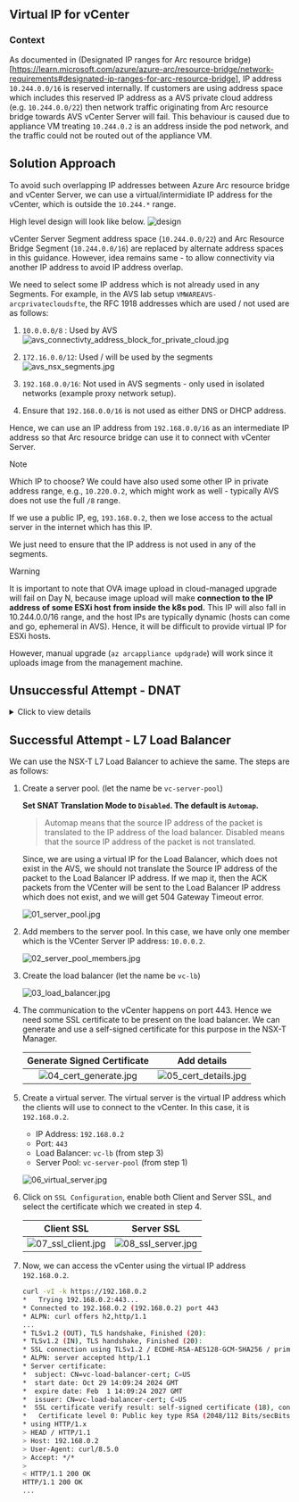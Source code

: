 ## Virtual IP for vCenter

### Context

As documented in (Designated IP ranges for Arc resource bridge)[https://learn.microsoft.com/azure/azure-arc/resource-bridge/network-requirements#designated-ip-ranges-for-arc-resource-bridge], IP address `10.244.0.0/16` is reserved internally. If customers are using address space which includes this reserved IP address as a AVS private cloud address (e.g. `10.244.0.0/22`) then network traffic originating from Arc resource bridge towards AVS vCenter Server will fail. This behaviour is caused due to appliance VM treating `10.244.0.2` is an address inside the pod network, and the traffic could not be routed out of the appliance VM.

## Solution Approach

To avoid such overlapping IP addresses between Azure Arc resource bridge and vCenter Server, we can use a virtual/intermidiate IP address for the vCenter, which is outside the `10.244.*` range.

High level design will look like below.
![design](assets/arc-rb.png)

vCenter Server Segment address space (`10.244.0.0/22`) and Arc Resource Bridge Segment (`10.244.0.0/16`) are replaced by alternate address spaces in this guidance. However, idea remains same - to allow connectivity via another IP address to avoid IP address overlap.

We need to select some IP address which is not already used in any Segments. For example, in the AVS lab setup `VMWAREAVS-arcprivatecloudsfte`, the RFC 1918 addresses which are used / not used are as follows:

1. `10.0.0.0/8` : Used by AVS
   ![avs_connectivty_address_block_for_private_cloud.jpg](./assets/avs_10_0_0_0.jpg)

2. `172.16.0.0/12`: Used / will be used by the segments
    ![avs_nsx_segments.jpg](./assets/nsx_172_16_0_0.jpg)

3. `192.168.0.0/16`: Not used in AVS segments - only used in isolated networks (example proxy network setup).

4. Ensure that `192.168.0.0/16` is not used as either DNS or DHCP address.

Hence, we can use an IP address from `192.168.0.0/16` as an intermediate IP address so that Arc resource bridge can use it to connect with vCenter Server.

> [!NOTE]
> Which IP to choose?
> We could have also used some other IP in private address range, e.g., `10.220.0.2`, which might work as well - typically AVS does not use the full `/8` range.
>
> If we use a public IP, eg, `193.168.0.2`, then we lose access to the actual server in the internet which has this IP.
>
> We just need to ensure that the IP address is not used in any of the segments.

> [!WARNING]
> It is important to note that OVA image upload in cloud-managed upgrade will fail
> on Day N, because image upload will make **connection to the IP address of some ESXi host**
> **from inside the k8s pod.** This IP will also fall in 10.244.0.0/16 range, and the host IPs
> are typically dynamic (hosts can come and go, ephemeral in AVS). Hence, it will be difficult to provide virtual IP for ESXi hosts.
>
> However, manual upgrade (`az arcappliance updgrade`) will work 
> since it uploads image from the management machine.

## Unsuccessful Attempt - DNAT

<details>

<summary>Click to view details</summary>

We tried adding a DNAT rule in the NSX-T NAT so that packets destined to `192.168.0.2` are DNATed to `10.0.0.2`. However, the following happens:
1. After leaving the source machine, destination `192.168.0.2` is translated to `10.0.0.2`.
2. VCenter receives the packet and does `ACK`.
3. The `ACK` packet is sent back to the source machine. However, `10.0.0.2` is not translated back to `192.168.0.2` before reaching the source machine. Hence, the source machine drops the packet (TCP RST).

We don't know the actual reason for this yet.

![avs_nsx_failed_nat.jpg](./assets/failed_nat.jpg)

</details>

## Successful Attempt - L7 Load Balancer

We can use the NSX-T L7 Load Balancer to achieve the same. The steps are as follows:

1. Create a server pool. (let the name be `vc-server-pool`)

    **Set SNAT Translation Mode to `Disabled`. The default is `Automap`.**

    > Automap means that the source IP address of the packet is translated to the IP address of the load balancer.
    > Disabled means that the source IP address of the packet is not translated.

    Since, we are using a virtual IP for the Load Balancer, which does not exist in the AVS, we should not translate the Source IP address of the packet to the Load Balancer IP address. If we map it, then the ACK packets from the VCenter will be sent to the Load Balancer IP address which does not exist, and we will get 504 Gateway Timeout error.

    ![01_server_pool.jpg](./assets/01_server_pool.jpg)

2. Add members to the server pool. In this case, we have only one member which is the VCenter Server IP address: `10.0.0.2`.

    ![02_server_pool_members.jpg](./assets/02_server_pool_members.jpg)

3. Create the load balancer (let the name be `vc-lb`)

    ![03_load_balancer.jpg](./assets/03_load_balancer.jpg)

4. The communication to the vCenter happens on port 443. Hence we need some SSL certificate to be present on the load balancer. We can generate and use a self-signed certificate for this purpose in the NSX-T Manager.

    Generate Signed Certificate                                         |  Add details
    :------------------------------------------------------:|:-------------------------:
    ![04_cert_generate.jpg](./assets/04_cert_generate.jpg)  |  ![05_cert_details.jpg](./assets/05_cert_details.jpg)

5. Create a virtual server. The virtual server is the virtual IP address which the clients will use to connect to the vCenter. In this case, it is `192.168.0.2`.
    - IP Address: `192.168.0.2`
    - Port: `443`
    - Load Balancer: `vc-lb` (from step 3)
    - Server Pool: `vc-server-pool` (from step 1)

    ![06_virtual_server.jpg](./assets/06_virtual_server.jpg)

6. Click on `SSL Configuration`, enable both Client and Server SSL, and select the certificate which we created in step 4.

    Client SSL                                        |  Server SSL
    :------------------------------------------------:|:-------------------------:
    ![07_ssl_client.jpg](./assets/07_ssl_client.jpg)  |  ![08_ssl_server.jpg](./assets/08_ssl_server.jpg)

7. Now, we can access the vCenter using the virtual IP address `192.168.0.2`.

    ```sh
    curl -vI -k https://192.168.0.2
    *   Trying 192.168.0.2:443...
    * Connected to 192.168.0.2 (192.168.0.2) port 443
    * ALPN: curl offers h2,http/1.1
    ...
    * TLSv1.2 (OUT), TLS handshake, Finished (20):
    * TLSv1.2 (IN), TLS handshake, Finished (20):
    * SSL connection using TLSv1.2 / ECDHE-RSA-AES128-GCM-SHA256 / prime256v1 / rsaEncryption
    * ALPN: server accepted http/1.1
    * Server certificate:
    *  subject: CN=vc-load-balancer-cert; C=US
    *  start date: Oct 29 14:09:24 2024 GMT
    *  expire date: Feb  1 14:09:24 2027 GMT
    *  issuer: CN=vc-load-balancer-cert; C=US
    *  SSL certificate verify result: self-signed certificate (18), continuing anyway.
    *   Certificate level 0: Public key type RSA (2048/112 Bits/secBits), signed using sha256WithRSAEncryption
    * using HTTP/1.x
    > HEAD / HTTP/1.1
    > Host: 192.168.0.2
    > User-Agent: curl/8.5.0
    > Accept: */*
    >
    < HTTP/1.1 200 OK
    HTTP/1.1 200 OK
    ...
    ```